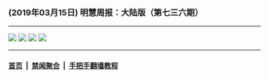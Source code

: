 ### (2019年03月15日) 明慧周报：大陆版（第七三六期） 

---

<img src="http://qikan.minghui.org/mhqkpage/qikanimage/2019/03/15/mhzb_736_pdf-online1.png"/> 

<img src="http://qikan.minghui.org/mhqkpage/qikanimage/2019/03/15/mhzb_736_pdf-online2.png"/> 

<img src="http://qikan.minghui.org/mhqkpage/qikanimage/2019/03/15/mhzb_736_pdf-online3.png"/> 

<img src="http://qikan.minghui.org/mhqkpage/qikanimage/2019/03/15/mhzb_736_pdf-online4.png"/> 



---

#### [首页](../../../..) &nbsp;|&nbsp; [禁闻聚合](https://github.com/gfw-breaker/banned-news) &nbsp;|&nbsp; [手把手翻墙教程](https://github.com/gfw-breaker/guides) 